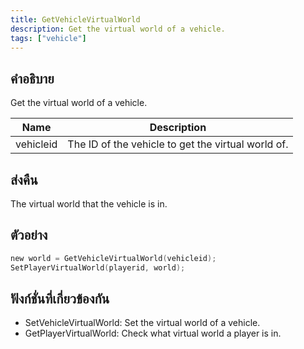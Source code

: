 ```yaml
---
title: GetVehicleVirtualWorld
description: Get the virtual world of a vehicle.
tags: ["vehicle"]
---
```


## คำอธิบาย

Get the virtual world of a vehicle.

| Name      | Description                                        |
| --------- | -------------------------------------------------- |
| vehicleid | The ID of the vehicle to get the virtual world of. |

## ส่งคืน

The virtual world that the vehicle is in.

## ตัวอย่าง

```c
new world = GetVehicleVirtualWorld(vehicleid);
SetPlayerVirtualWorld(playerid, world);
```

## ฟังก์ชั่นที่เกี่ยวข้องกัน

- SetVehicleVirtualWorld: Set the virtual world of a vehicle.
- GetPlayerVirtualWorld: Check what virtual world a player is in.
